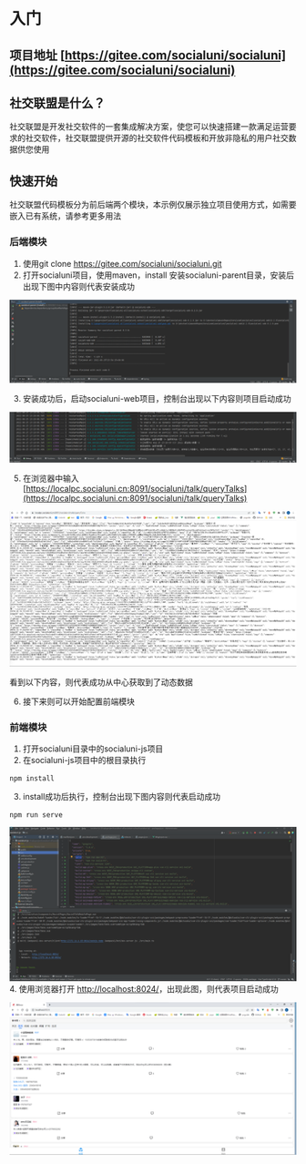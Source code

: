 # 入门

## 项目地址 [https://gitee.com/socialuni/socialuni](https://gitee.com/socialuni/socialuni)

## 社交联盟是什么？

社交联盟是开发社交软件的一套集成解决方案，使您可以快速搭建一款满足运营要求的社交软件，社交联盟提供开源的社交软件代码模板和开放非隐私的用户社交数据供您使用

## 快速开始

社交联盟代码模板分为前后端两个模块，本示例仅展示独立项目使用方式，如需要嵌入已有系统，请参考更多用法

### 后端模块

1. 使用git clone https://gitee.com/socialuni/socialuni.git
2. 打开socialuni项目，使用maven，install 安装socialuni-parent目录，安装后出现下图中内容则代表安装成功

![img_2.png](img_2.png)

3. 安装成功后，启动socialuni-web项目，控制台出现以下内容则项目启动成功

![img.png](img.png)

5. 在浏览器中输入 [https://localpc.socialuni.cn:8091/socialuni/talk/queryTalks](https://localpc.socialuni.cn:8091/socialuni/talk/queryTalks)

![img_1.png](img_1.png)

看到以下内容，则代表成功从中心获取到了动态数据

6. 接下来则可以开始配置前端模块

### 前端模块

1. 打开socialuni目录中的socialuni-js项目
2. 在socialuni-js项目中的根目录执行 
```
npm install
```
3. install成功后执行，控制台出现下图内容则代表启动成功
 ```
npm run serve
```
![img_3.png](img_3.png)
4. 使用浏览器打开 [http://localhost:8024/](http://localhost:8024/)，出现此图，则代表项目启动成功

![img_4.png](img_4.png)
